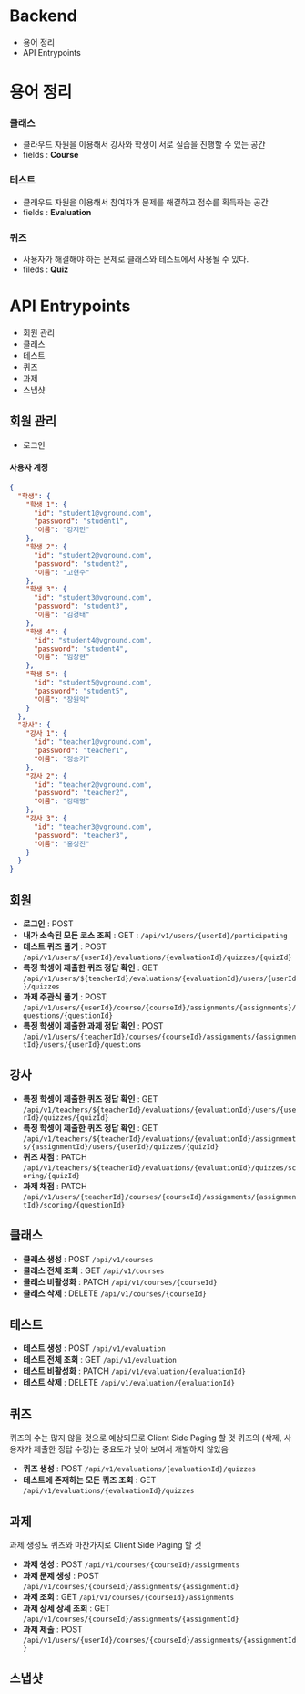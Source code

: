 # Backend

- 용어 정리
- API Entrypoints

# 용어 정리

### 클래스

- 클라우드 자원을 이용해서 강사와 학생이 서로 실습을 진행할 수 있는 공간
- fields : **Course**

### 테스트

- 클래우드 자원을 이용해서 참여자가 문제를 해결하고 점수를 획득하는 공간
- fields : **Evaluation**

### 퀴즈

- 사용자가 해결해야 하는 문제로 클래스와 테스트에서 사용될 수 있다.
- fileds : **Quiz**

# API Entrypoints

- 회원 관리
- 클래스
- 테스트
- 퀴즈
- 과제
- 스냅샷

## 회원 관리

- 로그인

#### **사용자 계정**

```json
{
  "학생": {
    "학생 1": {
      "id": "student1@vground.com",
      "password": "student1",
      "이름": "강지민"
    },
    "학생 2": {
      "id": "student2@vground.com",
      "password": "student2",
      "이름": "고현수"
    },
    "학생 3": {
      "id": "student3@vground.com",
      "password": "student3",
      "이름": "김경태"
    },
    "학생 4": {
      "id": "student4@vground.com",
      "password": "student4",
      "이름": "임창현"
    },
    "학생 5": {
      "id": "student5@vground.com",
      "password": "student5",
      "이름": "장원익"
    }
  },
  "강사": {
    "강사 1": {
      "id": "teacher1@vground.com",
      "password": "teacher1",
      "이름": "정승기"
    },
    "강사 2": {
      "id": "teacher2@vground.com",
      "password": "teacher2",
      "이름": "강대명"
    },
    "강사 3": {
      "id": "teacher3@vground.com",
      "password": "teacher3",
      "이름": "홍성진"
    }
  }
}
```

## 회원

- **로그인** : POST
- **내가 소속된 모든 코스 조회** : GET : `/api/v1/users/{userId}/participating`
- **테스트 퀴즈 풀기** : POST `/api/v1/users/{userId}/evaluations/{evaluationId}/quizzes/{quizId}`
- **특정 학셍이 제출한 퀴즈 정답 확인** : GET `/api/v1/users/${teacherId}/evaluations/{evaluationId}/users/{userId}/quizzes`
- **과제 주관식 풀기** : POST `/api/v1/users/{userId}/course/{courseId}/assignments/{assignments}/questions/{questionId}`
- **특정 학생이 제출한 과제 정답 확인** : POST `/api/v1/users/{teacherId}/courses/{courseId}/assignments/{assignmentId}/users/{userId}/questions`

## 강사

- **특정 학셍이 제출한 퀴즈 정답 확인** : GET `/api/v1/teachers/${teacherId}/evaluations/{evaluationId}/users/{userId}/quizzes/{quizId}`
- **특정 학셍이 제출한 퀴즈 정답 확인** : GET `/api/v1/teachers/${teacherId}/evaluations/{evaluationId}/assignments/{assignmentId}/users/{userId}/quizzes/{quizId}`
- **퀴즈 채점** : PATCH `/api/v1/teachers/${teacherId}/evaluations/{evaluationId}/quizzes/scoring/{quizId}`
- **과제 채점** : PATCH `/api/v1/users/{teacherId}/courses/{courseId}/assignments/{assignmentId}/scoring/{questionId}`

## 클래스

- **클래스 생성** : POST `/api/v1/courses`
- **클래스 전체 조회** : GET `/api/v1/courses`
- **클래스 비활성화** : PATCH `/api/v1/courses/{courseId}`
- **클래스 삭제** : DELETE `/api/v1/courses/{courseId}`

## 테스트

- **테스트 생성** : POST `/api/v1/evaluation`
- **테스트 전체 조회** : GET `/api/v1/evaluation`
- **테스트 비활성화** : PATCH `/api/v1/evaluation/{evaluationId}`
- **테스트 삭제** : DELETE `/api/v1/evaluation/{evaluationId}`

## 퀴즈

퀴즈의 수는 많지 않을 것으로 예상되므로 Client Side Paging 할 것
퀴즈의 (삭제, 사용자가 제출한 정답 수정)는 중요도가 낮아 보여서 개발하지 않았음

- **퀴즈 생성** : POST `/api/v1/evaluations/{evaluationId}/quizzes`
- **테스트에 존재하는 모든 퀴즈 조회** : GET `/api/v1/evaluations/{evaluationId}/quizzes`

## 과제

과제 생성도 퀴즈와 마찬가지로 Client Side Paging 할 것

- **과제 생성** : POST `/api/v1/courses/{courseId}/assignments`
- **과제 문제 생성** : POST `/api/v1/courses/{courseId}/assignments/{assignmentId}`
- **과제 조회** : GET `/api/v1/courses/{courseId}/assignments`
- **과제 상세 상세 조회** : GET `/api/v1/courses/{courseId}/assignments/{assignmentId}`
- **과제 제출** : POST `/api/v1/users/{userId}/courses/{courseId}/assignments/{assignmentId}`

## 스냅샷
